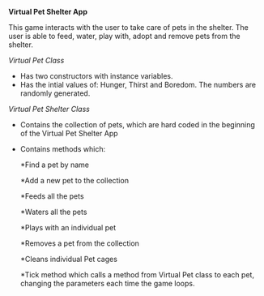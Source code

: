 **Virtual Pet Shelter App**

This game interacts with the user to take care of pets in the shelter. 
The user is able to feed, water, play with, adopt and remove pets from the shelter. 


*Virtual Pet Class*
* Has two constructors with instance variables. 
* Has the intial values of: Hunger, Thirst and Boredom. The numbers are randomly generated. 

*Virtual Pet Shelter Class*

* Contains the collection of pets, which are hard coded in the beginning of the Virtual Pet Shelter App

* Contains methods which:

	*Find a pet by name

	*Add a new pet to the collection

	*Feeds all the pets

	*Waters all the pets

	*Plays with an individual pet

	*Removes a pet from the collection

	*Cleans individual Pet cages
	
	*Tick method which calls a method from Virtual Pet class 
	to each pet, changing the parameters each time the game loops. 